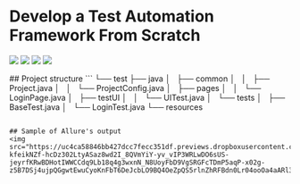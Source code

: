 # Develop a Test Automation Framework From Scratch

<p>
<img src="https://img.shields.io/badge/IntelliJ_IDEA-000000.svg?style=for-the-badge&logo=intellij-idea&logoColor=white">
<img src="https://img.shields.io/badge/Java-ED8B00?style=for-the-badge&logo=java&logoColor=white">
<img src="https://img.shields.io/badge/Junit5-25A162?style=for-the-badge&logo=junit5&logoColor=white">
<img src="https://img.shields.io/badge/Jupyter-F37626.svg?&style=for-the-badge&logo=Jupyter&logoColor=white">
</p>
## Project structure
```
└── test
    ├── java
    │   ├── common
    │   │   ├── Project.java
    │   │   └── ProjectConfig.java
    │   ├── pages
    │   │   └── LoginPage.java
    │   ├── testUI
    │   │   └── UITest.java
    │   └── tests
    │       ├── BaseTest.java
    │       └── LoginTest.java
    └── resources


```

## Sample of Allure's output
<img src="https://uc4ca58846bb427dcc7fecc351df.previews.dropboxusercontent.com/p/thumb/ABnicLU6mwPSf6JuZ9bbOCD8ICpEkrdoTDCQk9_RUR5dK9HXmEeoAQZEho_94aihuXYBuoAOfj1dbmZjnfz1TUq0VKTSHz8I0boOj2bctJmMFtohIoQuKlTS6O3VDiQBTYm-kfeikNZf-hcDz302LtyASaz8wd2I_8QVmYiY-yv_vIP3WRLwDO6sUS-jeyrfKRwBDHotIWWCCdq9Lb18q4g3wxnN_N8UoyFbD9VgSRGFcTDmP5aqP-x02g-z5B7DSj4ujpQGgwtEwuCyoKnFbT6DeJcbLO9BQ4OeZpQS5rlnZhRFBdn0Lr04ooOa4aARl3ho0jAnwWUjAD54Ziwdu3cOw9_7iZClQcMgSKWhBJpQel1awcez9ZA0A6QjE4vZmaKfoEb7SATP8KMGfamHwjm9tYZRY1uqmRXCDpQ0YWKnqw/p.jpeg">